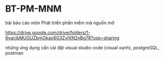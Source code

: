 # BT-PM-MNM
bài báo cáo môn Phát triển phần mềm mã nguồn mở 

https://drive.google.com/drive/folders/1-6vacjbMUGUZbmOkao6G3ZvlXN2nBg78?usp=sharing

những ứng dụng cần cài đặt
visual studio code (visual xanh), postgreSQL, postman

